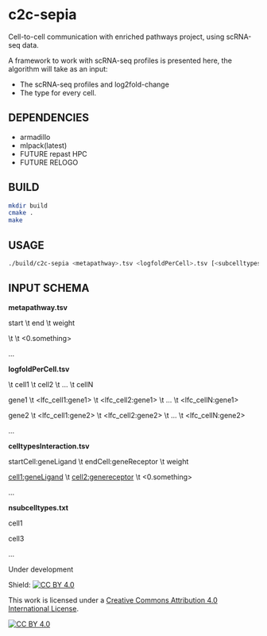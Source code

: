 # c2c-sepia
Cell-to-cell communication with enriched pathways project, using scRNA-seq data.

A framework to work with scRNA-seq profiles is presented here, the algorithm will take as an input:
- The scRNA-seq profiles and log2fold-change
- The type for every cell.

## DEPENDENCIES
- armadillo
- mlpack(latest)
- FUTURE repast HPC
- FUTURE RELOGO

## BUILD
```bash
mkdir build
cmake .
make
```

## USAGE
```bash
./build/c2c-sepia <metapathway>.tsv <logfoldPerCell>.tsv [<subcelltypes>.txt] [<celltypesInteraction>.tsv]  
```

## INPUT SCHEMA
**metapathway.tsv**

start \t end \t weight

<gene1> \t <gene2> \t <0.something>

...



**logfoldPerCell.tsv**

\t cell1 \t cell2 \t ... \t cellN 

gene1 \t <lfc_cell1:gene1> \t <lfc_cell2:gene1> \t ... \t <lfc_cellN:gene1>

gene2 \t <lfc_cell1:gene2> \t <lfc_cell2:gene2> \t ... \t <lfc_cellN:gene2>

...



**celltypesInteraction.tsv**

startCell:geneLigand \t endCell:geneReceptor \t weight

<cell1:geneLigand> \t <cell2:genereceptor> \t <0.something>

...



**nsubcelltypes.txt**

cell1

cell3

...




Under development

Shield: [![CC BY 4.0][cc-by-shield]][cc-by]

This work is licensed under a
[Creative Commons Attribution 4.0 International License][cc-by].

[![CC BY 4.0][cc-by-image]][cc-by]

[cc-by]: http://creativecommons.org/licenses/by/4.0/
[cc-by-image]: https://i.creativecommons.org/l/by/4.0/88x31.png
[cc-by-shield]: https://img.shields.io/badge/License-CC%20BY%204.0-lightgrey.svg
